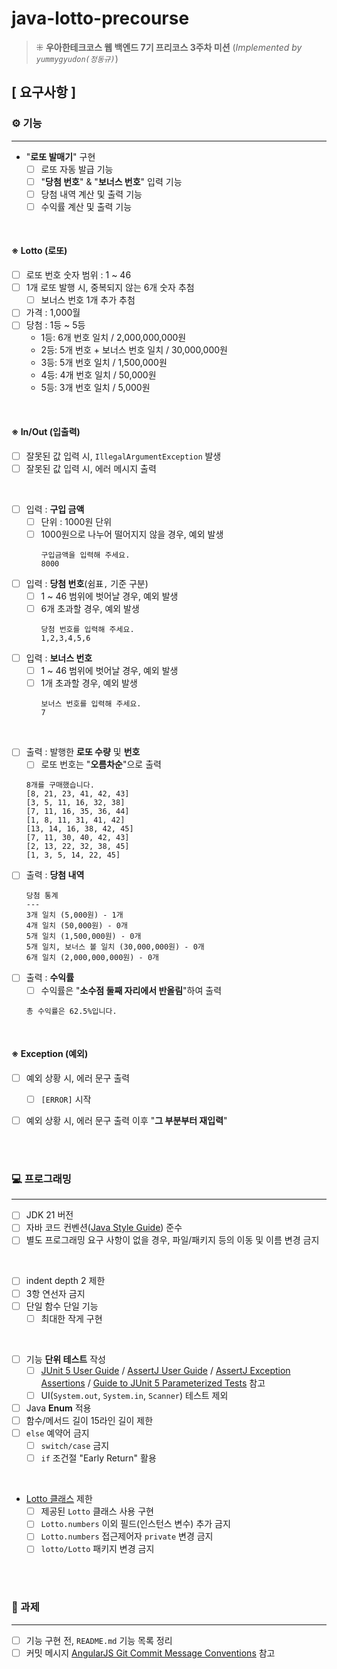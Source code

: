 # java-lotto-precourse
> ⁜ **우아한테크코스 웹 백엔드 7기 프리코스 3주차 미션** (_Implemented by `yummygyudon(정동규)`_)

## [ 요구사항 ]
### ⚙️ 기능

---
- "**로또 발매기**" 구현
  - [ ] 로또 자동 발급 기능
  - [ ] "**당첨 번호**" & "**보너스 번호**" 입력 기능
  - [ ] 당첨 내역 계산 및 출력 기능
  - [ ] 수익률 계산 및 출력 기능 

<br/>

#### ※ Lotto (로또)
- [ ] 로또 번호 숫자 범위 : 1 ~ 46
- [ ] 1개 로또 발행 시, 중복되지 않는 6개 숫자 추첨
  - [ ] 보너스 번호 1개 추가 추첨
- [ ] 가격 : 1,000월
- [ ] 당첨 : 1등 ~ 5등
  - 1등: 6개 번호 일치 / 2,000,000,000원
  - 2등: 5개 번호 + 보너스 번호 일치 / 30,000,000원
  - 3등: 5개 번호 일치 / 1,500,000원
  - 4등: 4개 번호 일치 / 50,000원
  - 5등: 3개 번호 일치 / 5,000원

<br/>

#### ※ In/Out (입출력)
- [ ] 잘못된 값 입력 시, `IllegalArgumentException` 발생
- [ ] 잘못된 값 입력 시, 에러 메시지 출력

<br/>

- [ ] 입력 : **구입 금액**
  - [ ] 단위 : 1000원 단위
  - [ ] 1000원으로 나누어 떨어지지 않을 경우, 예외 발생
    ```text
    구입금액을 입력해 주세요.
    8000
    ```
- [ ] 입력 : **당첨 번호**(쉼표`,` 기준 구분)
  - [ ] 1 ~ 46 범위에 벗어날 경우, 예외 발생
  - [ ] 6개 초과할 경우, 예외 발생
    ```text
    당첨 번호를 입력해 주세요.
    1,2,3,4,5,6
    ```
- [ ] 입력 : **보너스 번호**
  - [ ] 1 ~ 46 범위에 벗어날 경우, 예외 발생
  - [ ] 1개 초과할 경우, 예외 발생
    ```text
    보너스 번호를 입력해 주세요.
    7
    ```

<br/>

- [ ] 출력 : 발행한 **로또 수량** 및 **번호**
  - [ ] 로또 번호는 "**오름차순**"으로 출력 
  ```text
  8개를 구매했습니다.
  [8, 21, 23, 41, 42, 43]
  [3, 5, 11, 16, 32, 38]
  [7, 11, 16, 35, 36, 44]
  [1, 8, 11, 31, 41, 42]
  [13, 14, 16, 38, 42, 45]
  [7, 11, 30, 40, 42, 43]
  [2, 13, 22, 32, 38, 45]
  [1, 3, 5, 14, 22, 45]
  ```
- [ ] 출력 : **당첨 내역**
  ```text
  당첨 통계
  ---
  3개 일치 (5,000원) - 1개
  4개 일치 (50,000원) - 0개
  5개 일치 (1,500,000원) - 0개
  5개 일치, 보너스 볼 일치 (30,000,000원) - 0개
  6개 일치 (2,000,000,000원) - 0개
  ```
- [ ] 출력 : **수익률**
  - [ ] 수익률은 "**소수점 둘째 자리에서 반올림**"하여 출력
  ```text
  총 수익률은 62.5%입니다.
  ```

<br/>

#### ※ Exception (예외)

- [ ] 예외 상황 시, 에러 문구 출력
  - [ ] `[ERROR]` 시작 
- [ ] 예외 상황 시, 에러 문구 출력 이후 "**그 부분부터 재입력**"



<br/>
<br/>

### 💻 프로그래밍

---
- [ ] JDK 21 버전
- [ ] 자바 코드 컨벤션([Java Style Guide](https://github.com/woowacourse/woowacourse-docs/tree/main/styleguide/java)) 준수
- [ ] 별도 프로그래밍 요구 사항이 없을 경우, 파일/패키지 등의 이동 및 이름 변경 금지

<br/>

- [ ] indent depth 2 제한
- [ ] 3항 연선자 금지
- [ ] 단일 함수 단일 기능
  - [ ] 최대한 작게 구현

<br/>

- [ ] 기능 **단위 테스트** 작성
  - [ ] [JUnit 5 User Guide](https://junit.org/junit5/docs/current/user-guide/) / [AssertJ User Guide](https://assertj.github.io/doc/) / [AssertJ Exception Assertions](https://www.baeldung.com/assertj-exception-assertion) / [Guide to JUnit 5 Parameterized Tests](https://www.baeldung.com/parameterized-tests-junit-5) 참고
  - [ ] UI(`System.out`, `System.in`, `Scanner`) 테스트 제외
- [ ] Java **Enum** 적용
- [ ] 함수/메서드 길이 15라인 길이 제한
- [ ] `else` 예약어 금지
  - [ ] `switch/case` 금지
  - [ ] `if` 조건절 "Early Return" 활용

<br/>

- [Lotto 클래스](#-lotto-로또) 제한
  - [ ] 제공된 `Lotto` 클래스 사용 구현
  - [ ] `Lotto.numbers` 이외 필드(인스턴스 변수) 추가 금지
  - [ ] `Lotto.numbers` 접근제어자 `private` 변경 금지
  - [ ] `lotto/Lotto` 패키지 변경 금지

<br/>
<br/>

### 📝 과제

---
- [ ] 기능 구현 전, `README.md` 기능 목록 정리
- [ ] 커밋 메시지 [AngularJS Git Commit Message Conventions](https://gist.github.com/stephenparish/9941e89d80e2bc58a153) 참고
